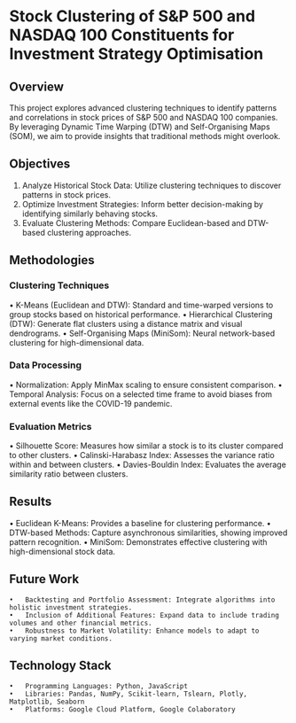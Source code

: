 # Stock Clustering of S&P 500 and NASDAQ 100 Constituents for Investment Strategy Optimisation



## Overview

This project explores advanced clustering techniques to identify patterns and correlations in stock prices of S&P 500 and NASDAQ 100 companies. By leveraging Dynamic Time Warping (DTW) and Self-Organising Maps (SOM), we aim to provide insights that traditional methods might overlook.

## Objectives

1.	Analyze Historical Stock Data: Utilize clustering techniques to discover patterns in stock prices.
2.	Optimize Investment Strategies: Inform better decision-making by identifying similarly behaving stocks.
3.	Evaluate Clustering Methods: Compare Euclidean-based and DTW-based clustering approaches.

## Methodologies

### Clustering Techniques

•	K-Means (Euclidean and DTW): Standard and time-warped versions to group stocks based on historical performance.
•	Hierarchical Clustering (DTW): Generate flat clusters using a distance matrix and visual dendrograms.
•	Self-Organising Maps (MiniSom): Neural network-based clustering for high-dimensional data.

### Data Processing

•	Normalization: Apply MinMax scaling to ensure consistent comparison.
•	Temporal Analysis: Focus on a selected time frame to avoid biases from external events like the COVID-19 pandemic.

### Evaluation Metrics

•	Silhouette Score: Measures how similar a stock is to its cluster compared to other clusters.
•	Calinski-Harabasz Index: Assesses the variance ratio within and between clusters.
•	Davies-Bouldin Index: Evaluates the average similarity ratio between clusters.

## Results

•	Euclidean K-Means: Provides a baseline for clustering performance.
•	DTW-based Methods: Capture asynchronous similarities, showing improved pattern recognition.
•	MiniSom: Demonstrates effective clustering with high-dimensional stock data.

## Future Work

	•	Backtesting and Portfolio Assessment: Integrate algorithms into holistic investment strategies.
	•	Inclusion of Additional Features: Expand data to include trading volumes and other financial metrics.
	•	Robustness to Market Volatility: Enhance models to adapt to varying market conditions.

## Technology Stack

	•	Programming Languages: Python, JavaScript
	•	Libraries: Pandas, NumPy, Scikit-learn, Tslearn, Plotly, Matplotlib, Seaborn
	•	Platforms: Google Cloud Platform, Google Colaboratory

